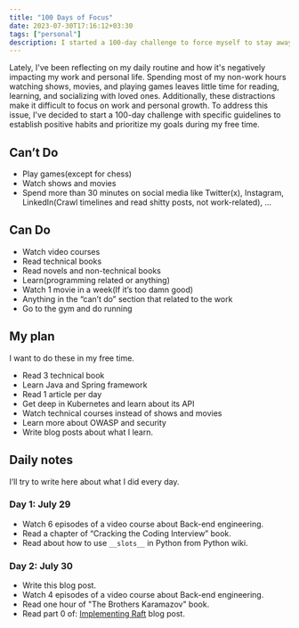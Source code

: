 ```yaml
---
title: "100 Days of Focus"
date: 2023-07-30T17:16:12+03:30
tags: ["personal"]
description: I started a 100-day challenge to force myself to stay away from distractions, and earn focus.
---
```


Lately, I've been reflecting on my daily routine and how it's negatively impacting my work and personal life. Spending most of my non-work hours watching shows, movies, and playing games leaves little time for reading, learning, and socializing with loved ones. Additionally, these distractions make it difficult to focus on work and personal growth. To address this issue, I've decided to start a 100-day challenge with specific guidelines to establish positive habits and prioritize my goals during my free time.

## Can’t Do
- Play games(except for chess)
- Watch shows and movies
- Spend more than 30 minutes on social media like Twitter(x), Instagram, LinkedIn(Crawl timelines and read shitty posts, not work-related), …

## Can Do
- Watch video courses
- Read technical books
- Read novels and non-technical books
- Learn(programming related or anything)
- Watch 1 movie in a week(If it’s too damn good)
- Anything in the “can’t do” section that related to the work
- Go to the gym and do running

## My plan
I want to do these in my free time.
- Read 3 technical book
- Learn Java and Spring framework
- Read 1 article per day
- Get deep in Kubernetes and learn about its API
- Watch technical courses instead of shows and movies
- Learn more about OWASP and security
- Write blog posts about what I learn.

## Daily notes
I’ll try to write here about what I did every day.

### Day 1: July 29
- Watch 6 episodes of a video course about Back-end engineering.
- Read a chapter of “Cracking the Coding Interview” book.
- Read about how to use `__slots__` in Python from Python wiki.

### Day 2: July 30
- Write this blog post.
- Watch 4 episodes of a video course about Back-end engineering.
- Read one hour of "The Brothers Karamazov" book.
- Read part 0 of: [Implementing Raft](https://eli.thegreenplace.net/2020/implementing-raft-part-0-introduction/) blog post.
